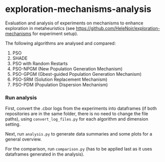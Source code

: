 # exploration-mechanisms-analysis
Evaluation and analysis of experiments on mechanisms to enhance exploration in metaheuristics 
(see https://github.com/HeleNoir/exploration-mechanisms for experiment setup).

The following algorithms are analysed and compared:

1) PSO
2) SHADE
3) PSO with Random Restarts
4) PSO-NPGM (New Population Generation Mechanism)
5) PSO-GPGM (Gbest-guided Population Generation Mechanism)
6) PSO-SRM (Solution Replacement Mechanism)
7) PSO-PDM (Population Dispersion Mechanism)

### Run analysis

First, convert the .cbor logs from the experiments into dataframes (if both repositories are in the same folder, there is
no need to change the file paths), using `convert_log_files.py` for each algorithm and dimension setting.

Next, run `analysis.py` to generate data summaries and some plots for a general overview.

For the comparison, run `comparison.py` (has to be applied last as it uses dataframes generated in the analysis).